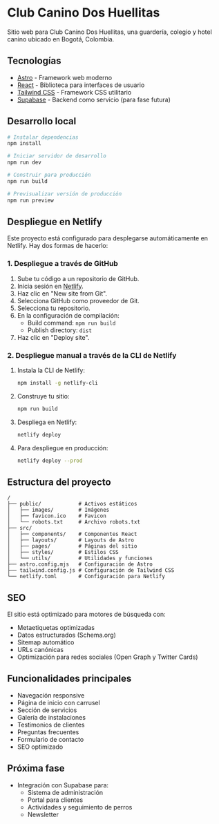 # Club Canino Dos Huellitas

Sitio web para Club Canino Dos Huellitas, una guardería, colegio y hotel canino ubicado en Bogotá, Colombia.

## Tecnologías

- [Astro](https://astro.build) - Framework web moderno
- [React](https://reactjs.org) - Biblioteca para interfaces de usuario
- [Tailwind CSS](https://tailwindcss.com) - Framework CSS utilitario
- [Supabase](https://supabase.io) - Backend como servicio (para fase futura)

## Desarrollo local

```bash
# Instalar dependencias
npm install

# Iniciar servidor de desarrollo
npm run dev

# Construir para producción
npm run build

# Previsualizar versión de producción
npm run preview
```

## Despliegue en Netlify

Este proyecto está configurado para desplegarse automáticamente en Netlify. Hay dos formas de hacerlo:

### 1. Despliegue a través de GitHub

1. Sube tu código a un repositorio de GitHub.
2. Inicia sesión en [Netlify](https://app.netlify.com/).
3. Haz clic en "New site from Git".
4. Selecciona GitHub como proveedor de Git.
5. Selecciona tu repositorio.
6. En la configuración de compilación:
   - Build command: `npm run build`
   - Publish directory: `dist`
7. Haz clic en "Deploy site".

### 2. Despliegue manual a través de la CLI de Netlify

1. Instala la CLI de Netlify:
   ```bash
   npm install -g netlify-cli
   ```

2. Construye tu sitio:
   ```bash
   npm run build
   ```

3. Despliega en Netlify:
   ```bash
   netlify deploy
   ```

4. Para despliegue en producción:
   ```bash
   netlify deploy --prod
   ```

## Estructura del proyecto

```
/
├── public/            # Activos estáticos
│   ├── images/        # Imágenes
│   ├── favicon.ico    # Favicon
│   └── robots.txt     # Archivo robots.txt
├── src/
│   ├── components/    # Componentes React
│   ├── layouts/       # Layouts de Astro
│   ├── pages/         # Páginas del sitio
│   ├── styles/        # Estilos CSS
│   └── utils/         # Utilidades y funciones
├── astro.config.mjs   # Configuración de Astro
├── tailwind.config.js # Configuración de Tailwind CSS
└── netlify.toml       # Configuración para Netlify
```

## SEO

El sitio está optimizado para motores de búsqueda con:

- Metaetiquetas optimizadas
- Datos estructurados (Schema.org)
- Sitemap automático
- URLs canónicas
- Optimización para redes sociales (Open Graph y Twitter Cards)

## Funcionalidades principales

- Navegación responsive
- Página de inicio con carrusel
- Sección de servicios
- Galería de instalaciones
- Testimonios de clientes
- Preguntas frecuentes
- Formulario de contacto
- SEO optimizado

## Próxima fase

- Integración con Supabase para:
  - Sistema de administración
  - Portal para clientes
  - Actividades y seguimiento de perros
  - Newsletter